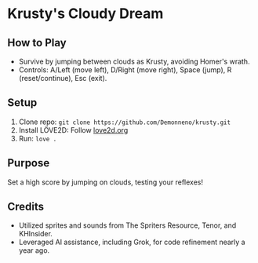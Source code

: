 # Krusty's Cloudy Dream

## How to Play
- Survive by jumping between clouds as Krusty, avoiding Homer's wrath.
- Controls: A/Left (move left), D/Right (move right), Space (jump), R (reset/continue), Esc (exit).

## Setup
1. Clone repo: `git clone https://github.com/Demonneno/krusty.git`
2. Install LÖVE2D: Follow [love2d.org](https://love2d.org)
3. Run: `love .`

## Purpose
Set a high score by jumping on clouds, testing your reflexes!

## Credits

- Utilized sprites and sounds from The Spriters Resource, Tenor, and KHInsider.
- Leveraged AI assistance, including Grok, for code refinement nearly a year ago.
